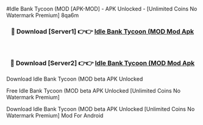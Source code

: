 #Idle Bank Tycoon (MOD [APK-MOD] - APK Unlocked - [Unlimited Coins No Watermark Premium] 8qa6m



<div align="center">

<h3>🔴 Download [Server1] 👉👉 <a href="https://momento.my/?title=Idle_Bank_Tycoon_(MOD">Idle Bank Tycoon (MOD Mod Apk</a></h3><br>

<h3>🔴 Download [Server2] 👉👉 <a href="https://momento.my/?title=Idle_Bank_Tycoon_(MOD">Idle Bank Tycoon (MOD Mod Apk</a></h3>
</div>



Download Idle Bank Tycoon (MOD beta APK Unlocked

Free Idle Bank Tycoon (MOD beta APK Unlocked [Unlimited Coins No Watermark Premium]

Download Idle Bank Tycoon (MOD beta APK Unlocked [Unlimited Coins No Watermark Premium] Mod For Android
